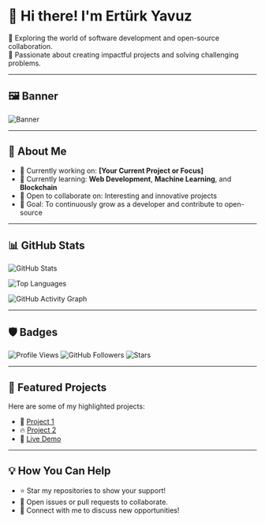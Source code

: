 # 👋 Hi there! I'm Ertürk Yavuz

🚀 Exploring the world of software development and open-source collaboration.  
🎯 Passionate about creating impactful projects and solving challenging problems.  

---

## 🖼️ Banner
![Banner](https://via.placeholder.com/1200x400?text=Welcome+to+Erturk's+GitHub+Profile)

---

## 🌟 About Me
- 🔭 Currently working on: **[Your Current Project or Focus]**
- 🌱 Currently learning: **Web Development**, **Machine Learning**, and **Blockchain**
- 🤝 Open to collaborate on: Interesting and innovative projects
- 🎯 Goal: To continuously grow as a developer and contribute to open-source

---

## 📊 GitHub Stats
![GitHub Stats](https://github-readme-stats.vercel.app/api?username=erturkeryavuz&show_icons=true&theme=radical)

![Top Languages](https://github-readme-stats.vercel.app/api/top-langs/?username=erturkeryavuz&layout=compact&theme=radical)

![GitHub Activity Graph](https://github-readme-activity-graph.vercel.app/graph?username=erturkeryavuz&theme=radical)

---

## 🛡️ Badges
![Profile Views](https://komarev.com/ghpvc/?username=erturkeryavuz&color=brightgreen)
![GitHub Followers](https://img.shields.io/github/followers/erturkeryavuz?style=social)
![Stars](https://img.shields.io/github/stars/erturkeryavuz?style=social)

---

## 🚀 Featured Projects
Here are some of my highlighted projects:
- 🌟 [Project 1](https://github.com/erturkeryavuz/project1)
- 🔥 [Project 2](https://github.com/erturkeryavuz/project2)
- 🚀 [Live Demo](https://your-live-demo-link.com)

---

## 💡 How You Can Help
- ⭐ Star my repositories to show your support!
- 📝 Open issues or pull requests to collaborate.
- 🙌 Connect with me to discuss new opportunities!
